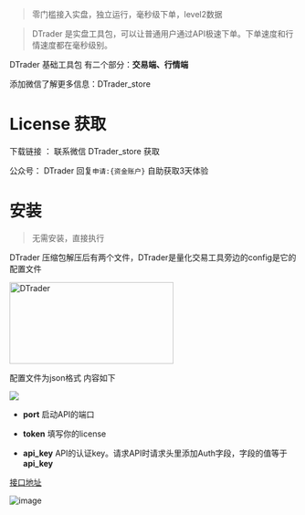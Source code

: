> 零门槛接入实盘，独立运行，毫秒级下单，level2数据

> DTrader 是实盘工具包，可以让普通用户通过API极速下单。下单速度和行情速度都在毫秒级别。 
  

DTrader 基础工具包 有二个部分：**交易端、行情端**

添加微信了解更多信息：DTrader_store

# License 获取

下载链接 ： 联系微信 DTrader_store 获取

公众号： DTrader 回复`申请:{资金账户}` 自助获取3天体验

# 安装

> 无需安装，直接执行

DTrader 压缩包解压后有两个文件，DTrader是量化交易工具旁边的config是它的配置文件

<img src="https://content.pstmn.io/60c7b66a-af3b-4cd5-bf64-a839769efb31/aW1hZ2UucG5n" alt="DTrader" width="287" height="143">

配置文件为json格式 内容如下

<img src="https://content.pstmn.io/909386ed-3589-47a1-8d63-200c18c3bcf4/Y29uZmlnLnBuZw==">

- **port** 启动API的端口
    
- **token** 填写你的license
    
- **api_key** API的认证key。请求API时请求头里添加Auth字段，字段的值等于**api_key**


[接口地址](https://www.postman.com/d-trader/workspace/dtrader/folder/4053615-2c0ed742-e05c-412e-807a-f9733f7cf7bd?action=share&creator=4053615&ctx=documentation&active-environment=4053615-b68f02a6-dd37-439e-b0cf-17c2457fc843)
    
![image](https://github.com/user-attachments/assets/f31ccd58-7938-4520-a0e7-77933eabf4fc)
